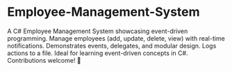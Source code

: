 # Employee-Management-System
A C# Employee Management System showcasing event-driven programming. Manage employees (add, update, delete, view) with real-time notifications. Demonstrates events, delegates, and modular design. Logs actions to a file. Ideal for learning event-driven concepts in C#. Contributions welcome! 🚀
